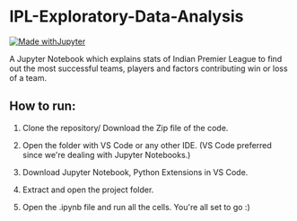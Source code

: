 # IPL-Exploratory-Data-Analysis

[![Made withJupyter](https://img.shields.io/badge/Made%20with-Jupyter-orange?style=for-the-badge&logo=Jupyter)](https://jupyter.org/try)


A Jupyter Notebook which explains stats of Indian Premier League to find out the most successful teams, players and factors contributing win or loss of a team.

## How to run:

1. Clone the repository/ Download the Zip file of the code.

2. Open the folder with VS Code or any other IDE. (VS Code preferred since we're dealing with Jupyter Notebooks.)

3. Download Jupyter Notebook, Python Extensions in VS Code.

4. Extract and open the project folder.

5. Open the .ipynb file and run all the cells. You're all set to go :)
